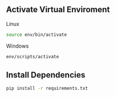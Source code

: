 ## Activate Virtual Enviroment

Linux

```bash
source env/bin/activate
```

Windows

```bash
env/scripts/activate
```

## Install Dependencies

```bash
pip install -r requirements.txt
```